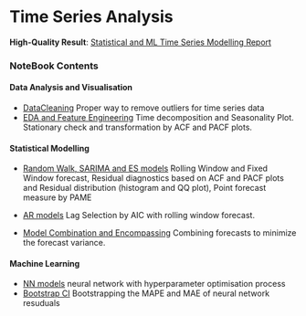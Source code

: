 # Time Series Analysis

**High-Quality Result**: [Statistical and ML Time Series Modelling Report](../master/MachineLearningTimeSeries/Report.pdf)





### NoteBook Contents
#### Data Analysis and Visualisation
- [DataCleaning](../master/MachineLearningTimeSeries/notebook/EDAandFeatureEngineering/DataCleaning.ipynb) Proper way to remove outliers for time series data
- [EDA and Feature Engineering](../master/MachineLearningTimeSeries/notebook/EDAandFeatureEngineering/EDA_and_Feature_Engineering.ipynb) Time decomposition and Seasonality Plot. Stationary check and transformation by ACF and PACF plots.


#### Statistical Modelling
- [Random Walk, SARIMA and ES models](../master/MachineLearningTimeSeries/notebook/StatisticalModels/RandomWalk_SARIMA_ES.ipynb.ipynb) Rolling Window and Fixed Window forecast, Residual diagnostics based on ACF and PACF plots and Residual distribution (histogram and QQ plot), Point forecast measure by PAME

- [AR models](../master/MachineLearningTimeSeries/notebook/StatisticalModels/AR_models.ipynb) Lag Selection by AIC with rolling window forecast.

- [Model Combination and Encompassing](../master/MachineLearningTimeSeries/notebook/StatisticalModels/Model_Combination.ipynb) Combining forecasts to minimize the forecast variance.

#### Machine Learning 
- [NN models](../master/MachineLearningTimeSeries/notebook/MachineLearningModels/NN_with_HyperparameterOptimization.ipynb) neural network with hyperparameter optimisation process
- [Bootstrap CI](../master/MachineLearningTimeSeries/notebook/MachineLearningModels/NN_with_HyperparameterOptimization.ipynb) 
Bootstrapping the MAPE and MAE of neural network resuduals
